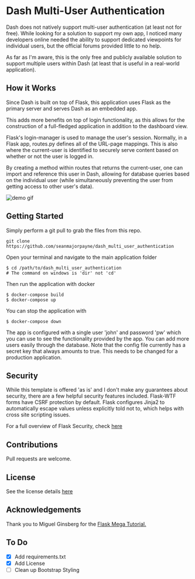 # Dash Multi-User Authentication

Dash does not natively support multi-user authentication (at least not for free). While
looking for a solution to support my own app, I noticed many developers online needed
the ability to support dedicated viewpoints for individual users, but the official forums
provided little to no help.

As far as I'm aware, this is the only free and publicly available solution to support
multiple users within Dash (at least that is useful in a real-world application).

## How it Works

Since Dash is built on top of Flask, this application uses Flask as the primary server
and serves Dash as an embedded app.

This adds more benefits on top of login functionality, as this allows for the construction
of a full-fledged application in addition to the dashboard view.

Flask's login-manager is used to manage the user's session. Normally, in a Flask app,
routes.py defines all of the URL-page mappings. This is also where the current-user is
identified to securely serve content based on whether or not the user is logged in. 

By creating a method within routes that returns the current-user, one can import and 
reference this user in Dash, allowing for database queries based on the individual user 
(while simultaneously preventing the user from getting access to other user's data).

![demo gif](https://github.com/seanmajorpayne/dash_multi_user_authentication/blob/master/auth_demo.gif)

## Getting Started

Simply perform a git pull to grab the files from this repo.

```
git clone https://github.com/seanmajorpayne/dash_multi_user_authentication
```

Open your terminal and navigate to the main application folder

```
$ cd /path/to/dash_multi_user_authentication
# The command on windows is 'dir' not 'cd'
```

Then run the application with docker

```
$ docker-compose build
$ docker-compose up
```

You can stop the application with

```
$ docker-compose down
```

The app is configured with a single user 'john' and password 'pw' which you
can use to see the functionality provided by the app. You can add more users easily
through the database. Note that the config file currently has a secret key that
always amounts to true. This needs to be changed for a production application.

## Security

While this template is offered 'as is' and I don't make any guarantees about security,
there are a few helpful security features included. Flask-WTF forms have CSRF protection
by default. Flask configures Jinja2 to automatically escape values unless explicitly told
not to, which helps with cross site scripting issues.

For a full overview of Flask Security, check [here](https://flask.palletsprojects.com/en/1.1.x/security/)

## Contributions

Pull requests are welcome.

## License
See the license details [here](https://github.com/seanmajorpayne/dash_multi_user_authentication/blob/master/LICENSE.md)

## Acknowledgements

Thank you to Miguel Ginsberg for the [Flask Mega Tutorial.](https://blog.miguelgrinberg.com/post/the-flask-mega-tutorial-part-i-hello-world)

## To Do
- [x] Add requirements.txt
- [x] Add License
- [ ] Clean up Bootstrap Styling
